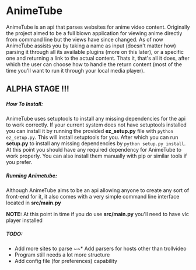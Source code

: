 AnimeTube
=========
AnimeTube is an api that parses websites for anime video content. Originally
the project aimed to be a full blown application for viewing anime directly
from command line but the views have since changed. As of now AnimeTube 
assists you by taking a name as input (doesn't matter how) parsing it through
all its available plugins (more on this later), or a specific one and returning
a link to the actual content. Thats it, that's all it does, after which the user
can choose how to handle the return content (most of the time you'll want to run
it through your local media player).



## ALPHA STAGE !!! 

##### How To Install:
AnimeTube uses setuptools to install any missing dependencies for the api to work 
correctly. If your current system does not have setuptools installed you can install
it by running the provided **ez_setup.py** file with `python ez_setup.py`. This will
install setuptools for you. After which you can run **setup.py** to install any missing
dependencies by `python setup.py install`. At this point you should have any
required dependency for AnimeTube to work properly. You can also install them manually
with pip or similar tools if you prefer. 

##### Running Animetube:
Although AnimeTube aims to be an api allowing anyone to create any sort of front-end 
for it, it also comes with a very simple command line interface located in **src/main.py**

**NOTE:** At this point in time if you do use **src/main.py** you'll need to have vlc player installed

##### TODO:

* Add more sites to parse
~~* Add parsers for hosts other than trollvideo
* Program still needs a lot more structure 
* Add config file (for preferences) capability
    
